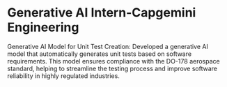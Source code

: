 
# Generative AI Intern-Capgemini Engineering 

Generative AI Model for Unit Test Creation: Developed a generative AI model that automatically generates unit tests based on software requirements. This model ensures compliance with the DO-178 aerospace standard, helping to streamline the testing process and improve software reliability in highly regulated industries.



